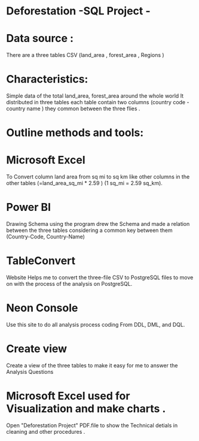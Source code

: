 # Deforestation  -SQL Project -

# Data source :
There are a three tables CSV (land_area , forest_area , Regions ) 

# Characteristics:

Simple data of the total land_area, forest_area around the whole world 
It distributed in three tables each table contain two columns (country code - country name ) they common between the three flies . 

# Outline methods and tools:
# Microsoft Excel
To Convert column land area from sq mi to sq km like other columns in the other tables (=land_area_sq_mi * 2.59 ) (1 sq_mi = 2.59 sq_km). 
# Power BI
Drawing Schema using the  program drew the Schema and made a relation between the three tables considering a common key between them (Country-Code, Country-Name) 
# TableConvert 
Website Helps me to convert the three-file CSV to PostgreSQL files to move on with the process of the analysis on PostgreSQL. 
# Neon Console
Use this site to do all analysis process coding From DDL, DML, and DQL. 
# Create view
Create a view of the three tables to make it easy for me to answer the Analysis Questions 
# Microsoft Excel  used for Visualization and make charts .   

Open "Deforestation Project" PDF.file to show the Technical detials in cleaning and other procedures . 
